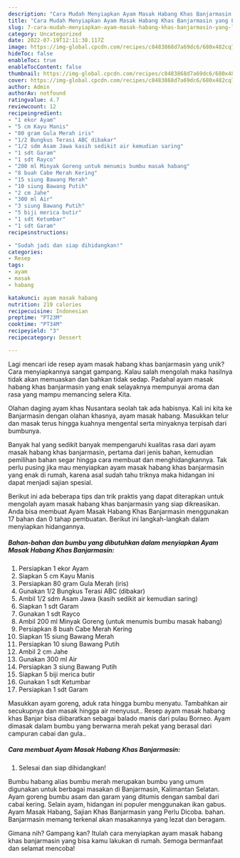 ```yaml
---
description: "Cara Mudah Menyiapkan Ayam Masak Habang Khas Banjarmasin yang Lezat Sekali"
title: "Cara Mudah Menyiapkan Ayam Masak Habang Khas Banjarmasin yang Lezat Sekali"
slug: 7-cara-mudah-menyiapkan-ayam-masak-habang-khas-banjarmasin-yang-lezat-sekali
category: Uncategorized
date: 2022-07-19T12:11:38.117Z
image: https://img-global.cpcdn.com/recipes/c8483868d7a69dc6/680x482cq70/ayam-masak-habang-khas-banjarmasin-foto-resep-utama.jpg
hideToc: false
enableToc: true
enableTocContent: false
thumbnail: https://img-global.cpcdn.com/recipes/c8483868d7a69dc6/680x482cq70/ayam-masak-habang-khas-banjarmasin-foto-resep-utama.jpg
cover: https://img-global.cpcdn.com/recipes/c8483868d7a69dc6/680x482cq70/ayam-masak-habang-khas-banjarmasin-foto-resep-utama.jpg
author: Admin
authorAv: notfound
ratingvalue: 4.7
reviewcount: 12
recipeingredient:
- "1 ekor Ayam"
- "5 cm Kayu Manis"
- "80 gram Gula Merah iris"
- "1/2 Bungkus Terasi ABC dibakar"
- "1/2 sdm Asam Jawa kasih sedikit air kemudian saring"
- "1 sdt Garam"
- "1 sdt Rayco"
- "200 ml Minyak Goreng untuk menumis bumbu masak habang"
- "8 buah Cabe Merah Kering"
- "15 siung Bawang Merah"
- "10 siung Bawang Putih"
- "2 cm Jahe"
- "300 ml Air"
- "3 siung Bawang Putih"
- "5 biji merica butir"
- "1 sdt Ketumbar"
- "1 sdt Garam"
recipeinstructions:

- "Sudah jadi dan siap dihidangkan!"
categories:
- Resep
tags:
- ayam
- masak
- habang

katakunci: ayam masak habang 
nutrition: 219 calories
recipecuisine: Indonesian
preptime: "PT23M"
cooktime: "PT34M"
recipeyield: "3"
recipecategory: Dessert

---
```





Lagi mencari ide resep ayam masak habang khas banjarmasin yang unik? Cara menyiapkannya sangat gampang. Kalau salah mengolah maka hasilnya tidak akan memuaskan dan bahkan tidak sedap. Padahal ayam masak habang khas banjarmasin yang enak selayaknya mempunyai aroma dan rasa yang mampu memancing selera Kita.





Olahan daging ayam khas Nusantara seolah tak ada habisnya. Kali ini kita ke Banjarmasin dengan olahan khasnya, ayam masak habang. Masukkan telur dan masak terus hingga kuahnya mengental serta minyaknya terpisah dari bumbunya.

Banyak hal yang sedikit banyak mempengaruhi kualitas rasa dari ayam masak habang khas banjarmasin, pertama dari jenis bahan, kemudian pemilihan bahan segar hingga cara membuat dan menghidangkannya. Tak perlu pusing jika mau menyiapkan ayam masak habang khas banjarmasin yang enak di rumah, karena asal sudah tahu triknya maka hidangan ini dapat menjadi sajian spesial.






Berikut ini ada beberapa tips dan trik praktis yang dapat diterapkan untuk mengolah ayam masak habang khas banjarmasin yang siap dikreasikan. Anda bisa membuat Ayam Masak Habang Khas Banjarmasin menggunakan 17 bahan dan 0 tahap pembuatan. Berikut ini langkah-langkah dalam menyiapkan hidangannya.

<!--inarticleads1-->

##### Bahan-bahan dan bumbu yang dibutuhkan dalam menyiapkan Ayam Masak Habang Khas Banjarmasin:

1. Persiapkan 1 ekor Ayam
1. Siapkan 5 cm Kayu Manis
1. Persiapkan 80 gram Gula Merah (iris)
1. Gunakan 1/2 Bungkus Terasi ABC (dibakar)
1. Ambil 1/2 sdm Asam Jawa (kasih sedikit air kemudian saring)
1. Siapkan 1 sdt Garam
1. Gunakan 1 sdt Rayco
1. Ambil 200 ml Minyak Goreng (untuk menumis bumbu masak habang)
1. Persiapkan 8 buah Cabe Merah Kering
1. Siapkan 15 siung Bawang Merah
1. Persiapkan 10 siung Bawang Putih
1. Ambil 2 cm Jahe
1. Gunakan 300 ml Air
1. Persiapkan 3 siung Bawang Putih
1. Siapkan 5 biji merica butir
1. Gunakan 1 sdt Ketumbar
1. Persiapkan 1 sdt Garam


Masukkan ayam goreng, aduk rata hingga bumbu menyatu. Tambahkan air secukupnya dan masak hingga air menyusut.. Resep ayam masak habang khas Banjar bisa diibaratkan sebagai balado manis dari pulau Borneo. Ayam dimasak dalam bumbu yang berwarna merah pekat yang berasal dari campuran cabai dan gula.. 

<!--inarticleads2-->

##### Cara membuat Ayam Masak Habang Khas Banjarmasin:


1. Selesai dan siap dihidangkan!

Bumbu habang alias bumbu merah merupakan bumbu yang umum digunakan untuk berbagai masakan di Banjarmasin, Kalimantan Selatan. Ayam goreng bumbu asam dan garam yang ditumis dengan sambal dari cabai kering. Selain ayam, hidangan ini populer menggunakan ikan gabus. Ayam Masak Habang, Sajian Khas Banjarmasin yang Perlu Dicoba. bahan. Banjarmasin memang terkenal akan masakannya yang lezat dan beragam. 

Gimana nih? Gampang kan? Itulah cara menyiapkan ayam masak habang khas banjarmasin yang bisa kamu lakukan di rumah. Semoga bermanfaat dan selamat mencoba!
